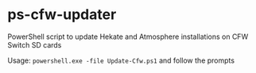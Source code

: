 # ps-cfw-updater
PowerShell script to update Hekate and Atmosphere installations on CFW Switch SD cards

Usage: `powershell.exe -file Update-Cfw.ps1` and follow the prompts
